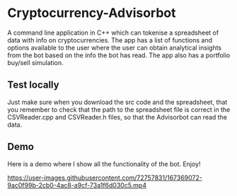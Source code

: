 # Cryptocurrency-Advisorbot
A command line application in C++ which can tokenise a spreadsheet of data with info on cryptocurrencies. The app has a list of functions and options available to the user where the user can obtain analytical insights from the bot based on the info the bot has read. The app also has a portfolio buy/sell simulation.

## Test locally
Just make sure when you download the src code and the spreadsheet, that you remember to check that the path to the spreadsheet file is correct in the CSVReader.cpp and CSVReader.h files, so that the Advisorbot can read the data.

## Demo
Here is a demo where I show all the functionality of the bot. Enjoy!

https://user-images.githubusercontent.com/72757831/167369072-9ac0f99b-2cb0-4ac8-a9cf-73a1f6d030c5.mp4
